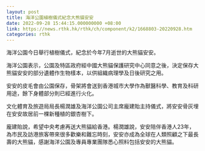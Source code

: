```yaml
---
layout: post
title: 海洋公園植樹儀式紀念大熊貓安安
date: 2022-09-28 15:44:15.000000000 +08:00
link: https://news.rthk.hk/rthk/ch/component/k2/1668803-20220928.htm
categories: rthk
---
```


海洋公園今日舉行植樹儀式，紀念於今年7月逝世的大熊貓安安。

海洋公園表示，公園及特區政府經中國大熊貓保護研究中心同意之後，決定保存大熊貓安安的部分遺體作生物樣本，以供組織病理學及日後研究之用。

安安的皮毛會由公園保存，骨架將會送到香港城市大學作為獸醫科學、教育及科研用途，餘下身體部分則已經進行火化。

文化體育及旅遊局局長楊潤雄及海洋公園公司主席龐建貽主持儀式，將安安骨灰埋在安安故居前一棵新種植的銀杏樹下。

龐建貽說，希望中央考慮再送大熊貓給香港。楊潤雄說，安安陪伴香港人23年，為市民及訪港旅客帶來很多歡樂和難忘時刻，安安亦成為全球在人類照顧之下最長壽的大熊貓，感謝海洋公園及專員專業團隊悉心照料包括安安的大熊貓。
